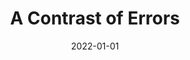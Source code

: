 ---
date: 2022-01-01
draft: true
tags:
  - accessibility
  - wcag
  - colors
  - contrast
target_url: https://medium.com/tangledweb/a-contrast-of-errors-373c2665d42a
title: A Contrast of Errors
---